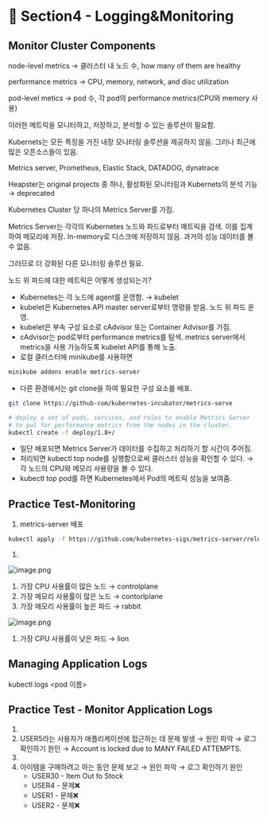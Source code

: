 # 🍨 Section4 - Logging&Monitoring

## Monitor Cluster Components


node-level metrics → 클러스터 내 노드 수, how many of them are healthy


performance metrics → CPU, memory, network, and disc utilization


pod-level  metics → pod 수, 각 pod의 performance metrics(CPU와 memory 사용)


이러한 메트릭을 모니터하고, 저장하고, 분석할 수 있는 솔루션이 필요함.


Kubernets는 모든 특징을 가진 내장 모니터링 솔루션을 제공하지 않음. 그러나 최근에 많은 오픈소스들이 있음.


Metrics server, Prometheus, Elastic Stack, DATADOG, dynatrace


Heapster는 original projects 중 하나, 활성화된 모니터링과 Kubernets의 분석 기능 → deprecated


Kubernetes Cluster 당 하나의 Metrics Server를 가짐.


Metrics Server는 각각의 Kubernetes 노드와 파드로부터 메트릭을 검색. 이를 집계하여 메모리에 저장. In-memory로 디스크에 저장하지 않음. 과거의 성능 데이터를 볼 수 없음.


그러므로 더 강화된 다른 모니터링 솔루션 필요.


노드 위 파드에 대한 메트릭은 어떻게 생성되는가?

- Kubernetes는 각 노드에 agent를 운영함. → kubelet
- kubelet은 Kubernetes API master server로부터 명령을 받음. 노드 위 파드 운영.
- kubelet은 부속 구성 요소로 cAdvisor 또는 Container Advisor를 가짐.
- cAdvisor는 pod로부터 performance metrics를 탐색. metrics server에서 metrics을 사용 가능하도록  kubelet API를 통해 노출.
- 로컬 클러스터에 minikube를 사용하면

```bash
minikube addons enable metrics-server
```

- 다른 환경에서는 git clone을 하여 필요한 구성 요소를 배포.

```bash
git clone https://github-com/kubernetes-incubator/metrics-serve

# deploy a set of pods, services, and roles to enable Metrics Server
# to pul for performance metrics from the nodes in the cluster.
kubectl create -f deploy/1.8+/
```

- 일단 배포되면 Metrics Server가 데이터를 수집하고 처리하기 할 시간이 주어짐.
- 처리되면 kubectl top node를 실행함으로써 클러스터 성능을 확인할 수 있다. → 각 노드의 CPU와 메모리 사용량을 볼 수 있다.
- kubectl top pod를 하면 Kubernetes에서 Pod의 메트릭 성능을 보여줌.

## Practice Test-Monitoring

1. metrics-server 배포

```bash
kubectl apply -f https://github.com/kubernetes-sigs/metrics-server/releases/latest/download/components.yaml
```

1. 

![image.png](https://prod-files-secure.s3.us-west-2.amazonaws.com/b2ea2032-00e9-4883-a13b-cb03cf5b2334/be867e9c-0d47-47a3-971e-146d2c8c7945/image.png?X-Amz-Algorithm=AWS4-HMAC-SHA256&X-Amz-Content-Sha256=UNSIGNED-PAYLOAD&X-Amz-Credential=ASIAZI2LB4667N2SJS4O%2F20250327%2Fus-west-2%2Fs3%2Faws4_request&X-Amz-Date=20250327T140900Z&X-Amz-Expires=3600&X-Amz-Security-Token=IQoJb3JpZ2luX2VjEN7%2F%2F%2F%2F%2F%2F%2F%2F%2F%2FwEaCXVzLXdlc3QtMiJHMEUCIQDE6WaNCfneM7NMZGrFsTW%2B%2B1qe9Yotj0Cz5fGfOTecmQIgcZd5%2Fk6%2Bfz72KhOShPySYUydSTdM8rS7F86n8LWyWlIq%2FwMIRxAAGgw2Mzc0MjMxODM4MDUiDFueDFG8W1mHoEWXgSrcAxJaMxj3wYbQ8DW2lL2DaI7exU%2B1Yozruk%2FB8m3hncMpEHDWr19mhNrvObIJtho1l2qryPtdpE5WCMA5unCW6GRvQYo0yYvVNlPI09zFS%2FA861ZXDh8sIEgCiL5JVU94fFLu8q1hBXyxp0OBw4slvhfwdOpshoDUlScbk800C2FtXz95beodL96L0V2GAzu%2BiYSH4iz2zvA9n4XYmqEOEsItUdEC9lfIbJZcqOQF0CdjqhYFHoVRMX%2BP7dqnuOBNpLLH2%2F%2FvF9jXT%2Fg88FUfjv1526mFayGYKeR869vIjmaxCw9DVdBpVBdGKlo97c3WREF38jvUuynS7Iq9rjZhrFBKySe6NYYUOV6yT50vxFIj0GyfADZefDFxhTvkSjj0O1wETztzsr3%2FP0C0vTt0MhmXGJ3ERBbNh%2Fv1UWEdWgk%2F%2Ffe0g3kit2Po%2Fln%2FbcsEEHr9KceRBRuD4VuxlVAoniyCJ7K9UDp0gbLaakGnfvQA%2Bu%2F%2B2hpkzGMcIliZ4UKQYLfWToPHzPWjmI%2BwFLl%2BuL5PutlCuxiUW4AYnBIJv8u7lYs0MlMQA8KYyJFCmTPvHbHRpvKzaJb%2B6%2FdxdrKkjiQbnbP0yRMPu2I8yRlBLbBW7U2s4rbqE181GWm2MK6xlb8GOqUBisT5tK4be%2FjndQcRJcBUPfZTleK9k8XxZ0x3sxUXWfrI28iDS6qlvTniOQXeqZBKVQ31q75Bv%2BkYbYh2MrcEteUkQbFPAvJPBmm38hioLTZVcuq%2BgynM%2BBZImigP1Prlhbf60ZUjGZxMLLXdFq5l2bItKUR%2F5CPCGITDJjKH6RF0wviuT3Q%2BPRBhOM5JdEF8rxmwpZ0irnRY9Q%2F%2BtjqfeAJyQwdm&X-Amz-Signature=b278aadc5c99c5914cff14e32118d807f0706f6ec191ca63b062f5856d5be3fa&X-Amz-SignedHeaders=host&x-id=GetObject)

1. 가장 CPU 사용률이 많은 노드 → controlplane
2. 가장 메모리 사용률이 많은 노드 → contorlplane
3. 가장 메모리 사용률이 높은 파드 → rabbit

![image.png](https://prod-files-secure.s3.us-west-2.amazonaws.com/b2ea2032-00e9-4883-a13b-cb03cf5b2334/a5ad8203-cf78-4c06-9de1-67cb491aedc9/image.png?X-Amz-Algorithm=AWS4-HMAC-SHA256&X-Amz-Content-Sha256=UNSIGNED-PAYLOAD&X-Amz-Credential=ASIAZI2LB4667N2SJS4O%2F20250327%2Fus-west-2%2Fs3%2Faws4_request&X-Amz-Date=20250327T140900Z&X-Amz-Expires=3600&X-Amz-Security-Token=IQoJb3JpZ2luX2VjEN7%2F%2F%2F%2F%2F%2F%2F%2F%2F%2FwEaCXVzLXdlc3QtMiJHMEUCIQDE6WaNCfneM7NMZGrFsTW%2B%2B1qe9Yotj0Cz5fGfOTecmQIgcZd5%2Fk6%2Bfz72KhOShPySYUydSTdM8rS7F86n8LWyWlIq%2FwMIRxAAGgw2Mzc0MjMxODM4MDUiDFueDFG8W1mHoEWXgSrcAxJaMxj3wYbQ8DW2lL2DaI7exU%2B1Yozruk%2FB8m3hncMpEHDWr19mhNrvObIJtho1l2qryPtdpE5WCMA5unCW6GRvQYo0yYvVNlPI09zFS%2FA861ZXDh8sIEgCiL5JVU94fFLu8q1hBXyxp0OBw4slvhfwdOpshoDUlScbk800C2FtXz95beodL96L0V2GAzu%2BiYSH4iz2zvA9n4XYmqEOEsItUdEC9lfIbJZcqOQF0CdjqhYFHoVRMX%2BP7dqnuOBNpLLH2%2F%2FvF9jXT%2Fg88FUfjv1526mFayGYKeR869vIjmaxCw9DVdBpVBdGKlo97c3WREF38jvUuynS7Iq9rjZhrFBKySe6NYYUOV6yT50vxFIj0GyfADZefDFxhTvkSjj0O1wETztzsr3%2FP0C0vTt0MhmXGJ3ERBbNh%2Fv1UWEdWgk%2F%2Ffe0g3kit2Po%2Fln%2FbcsEEHr9KceRBRuD4VuxlVAoniyCJ7K9UDp0gbLaakGnfvQA%2Bu%2F%2B2hpkzGMcIliZ4UKQYLfWToPHzPWjmI%2BwFLl%2BuL5PutlCuxiUW4AYnBIJv8u7lYs0MlMQA8KYyJFCmTPvHbHRpvKzaJb%2B6%2FdxdrKkjiQbnbP0yRMPu2I8yRlBLbBW7U2s4rbqE181GWm2MK6xlb8GOqUBisT5tK4be%2FjndQcRJcBUPfZTleK9k8XxZ0x3sxUXWfrI28iDS6qlvTniOQXeqZBKVQ31q75Bv%2BkYbYh2MrcEteUkQbFPAvJPBmm38hioLTZVcuq%2BgynM%2BBZImigP1Prlhbf60ZUjGZxMLLXdFq5l2bItKUR%2F5CPCGITDJjKH6RF0wviuT3Q%2BPRBhOM5JdEF8rxmwpZ0irnRY9Q%2F%2BtjqfeAJyQwdm&X-Amz-Signature=2d2170af05af4086410b366f19e578ba6eee61c8b6e01350182452a189dca757&X-Amz-SignedHeaders=host&x-id=GetObject)

1. 가장 CPU 사용률이 낮은 파드 → lion

## Managing Application Logs


kubectl logs <pod 이름>


## Practice Test - Monitor Application Logs

1. 
2. USER5라는 사용자가 애플리케이션에 접근하는 데 문제 발생 → 원인 파악 → 로그 확인하기
원인 → Account is locked due to MANY FAILED ATTEMPTS.
3. 
4. 아이템을 구매하려고 하는 동안 문제 보고 → 원인 파악 → 로그 확인하기
원인
    - USER30 - Item Out fo Stock
    - USER4 - 문제❌
    - USER1 - 문제❌
    - USER2 - 문제❌
